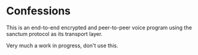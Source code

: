 # Confessions

This is an end-to-end encrypted and peer-to-peer voice program
using the sanctum protocol as its transport layer.

Very much a work in progress, don't use this.

